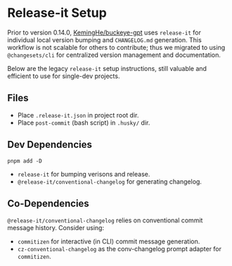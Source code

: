 # Release-it Setup

Prior to version 0.14.0, [KemingHe/buckeye-gpt](https://github.com/KemingHe/buckeye-gpt) uses `release-it` for individual local version bumping and `CHANGELOG.md` generation. This workflow is not scalable for others to contribute; thus we migrated to using `@changesets/cli` for centralized version management and documentation.

Below are the legacy `release-it` setup instructions, still valuable and efficient to use for single-dev projects.

## Files

* Place `.release-it.json` in project root dir.
* Place `post-commit` (bash script) in `.husky/` dir.

## Dev Dependencies

`pnpm add -D`

* `release-it` for bumping verisons and release.
* `@release-it/conventional-changelog` for generating changelog.

## Co-Dependencies

`@release-it/conventional-changelog` relies on conventional commit message history. Consider using:

* `commitizen` for interactive (in CLI) commit message generation.
* `cz-conventional-changelog` as the conv-changelog prompt adapter for `commitizen`.
